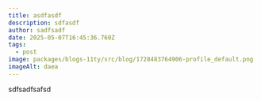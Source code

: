 ```yaml
---
title: asdfasdf
description: sdfasdf
author: sadfsadf
date: 2025-05-07T16:45:36.760Z
tags:
  - post
image: packages/blogs-11ty/src/blog/1728483764906-profile_default.png
imageAlt: daea
---
```

s﻿dfsadfsafsd